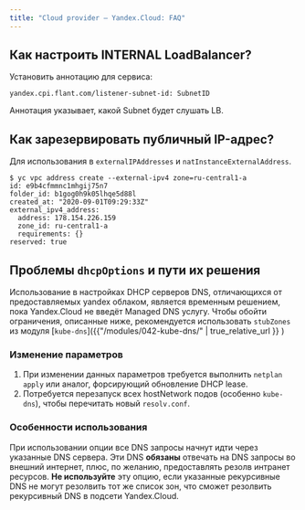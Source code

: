 ```yaml
---
title: "Сloud provider — Yandex.Cloud: FAQ"
---
```


## Как настроить INTERNAL LoadBalancer?

Установить аннотацию для сервиса:
```
yandex.cpi.flant.com/listener-subnet-id: SubnetID
```
Аннотация указывает, какой Subnet будет слушать LB.

## Как зарезервировать публичный IP-адрес?

Для использования в `externalIPAddresses` и `natInstanceExternalAddress`.

```shell
$ yc vpc address create --external-ipv4 zone=ru-central1-a
id: e9b4cfmmnc1mhgij75n7
folder_id: b1gog0h9k05lhqe5d88l
created_at: "2020-09-01T09:29:33Z"
external_ipv4_address:
  address: 178.154.226.159
  zone_id: ru-central1-a
  requirements: {}
reserved: true
```

## Проблемы `dhcpOptions` и пути их решения

Использование в настройках DHCP серверов DNS, отличающихся от предоставляемых yandex облаком, является временным решением, пока Yandex.Cloud не введёт Managed DNS услугу. Чтобы обойти ограничения, описанные ниже, рекомендуется использовать `stubZones` из модуля [`kube-dns`]({{"/modules/042-kube-dns/" | true_relative_url }} )

### Изменение параметров

1. При изменении данных параметров требуется выполнить `netplan apply` или аналог, форсирующий обновление DHCP lease.
2. Потребуется перезапуск всех hostNetwork подов (особенно `kube-dns`), чтобы перечитать новый `resolv.conf`.

### Особенности использования

При использовании опции все DNS запросы начнут идти через указанные DNS сервера. Эти DNS **обязаны** отвечать на DNS запросы во внешний интернет, плюс, по желанию, предоставлять резолв интранет ресурсов. **Не используйте** эту опцию, если указанные рекурсивные DNS не могут резолвить тот же список зон, что сможет резолвить рекурсивный DNS в подсети Yandex.Cloud.
